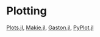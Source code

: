 # Plotting
[Plots.jl](https://github.com/JuliaPlots/Plots.jl), [Makie.jl](https://github.com/MakieOrg/Makie.jl), [Gaston.jl](https://github.com/mbaz/Gaston.jl), [PyPlot.jl](https://github.com/JuliaPy/PyPlot.jl)